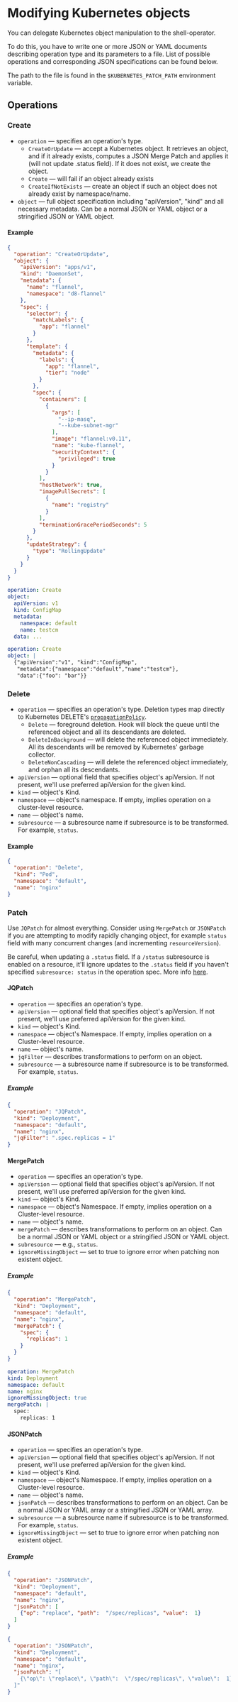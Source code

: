# Modifying Kubernetes objects

You can delegate Kubernetes object manipulation to the shell-operator.

To do this, you have to write one or more JSON or YAML documents describing operation type and its parameters to a file.
List of possible operations and corresponding JSON specifications can be found below.

The path to the file is found in the `$KUBERNETES_PATCH_PATH` environment variable.

## Operations

### Create

* `operation` — specifies an operation's type.
    * `CreateOrUpdate` — accept a Kubernetes object.
      It retrieves an object, and if it already exists, computes a JSON Merge Patch and applies it (will not update .status field).
      If it does not exist, we create the object.
    * `Create` — will fail if an object already exists
    * `CreateIfNotExists` — create an object if such an object does not already
      exist by namespace/name.
* `object` — full object specification including "apiVersion", "kind" and all necessary metadata. Can be a normal JSON or YAML object or a stringified JSON or YAML object.

#### Example

```json
{
  "operation": "CreateOrUpdate",
  "object": {
    "apiVersion": "apps/v1",
    "kind": "DaemonSet",
    "metadata": {
      "name": "flannel",
      "namespace": "d8-flannel"
    },
    "spec": {
      "selector": {
        "matchLabels": {
          "app": "flannel"
        }
      },
      "template": {
        "metadata": {
          "labels": {
            "app": "flannel",
            "tier": "node"
          }
        },
        "spec": {
          "containers": [
            {
              "args": [
                "--ip-masq",
                "--kube-subnet-mgr"
              ],
              "image": "flannel:v0.11",
              "name": "kube-flannel",
              "securityContext": {
                "privileged": true
              }
            }
          ],
          "hostNetwork": true,
          "imagePullSecrets": [
            {
              "name": "registry"
            }
          ],
          "terminationGracePeriodSeconds": 5
        }
      },
      "updateStrategy": {
        "type": "RollingUpdate"
      }
    }
  }
}
```

```yaml
operation: Create
object:
  apiVersion: v1
  kind: ConfigMap
  metadata:
    namespace: default
    name: testcm
  data: ...
```

```yaml
operation: Create
object: |
  {"apiVersion":"v1", "kind":"ConfigMap",
   "metadata":{"namespace":"default","name":"testcm"},
   "data":{"foo": "bar"}}
```

### Delete

* `operation` — specifies an operation's type. Deletion types map directly to Kubernetes
  DELETE's [`propagationPolicy`][controller-gc].
  * `Delete` — foreground deletion. Hook will block the queue until the referenced object and all its descendants are deleted.
  * `DeleteInBackground` — will delete the referenced object immediately. All its descendants will be removed by Kubernetes'
    garbage collector.
  * `DeleteNonCascading` — will delete the referenced object immediately, and orphan all its descendants.
* `apiVersion` — optional field that specifies object's apiVersion. If not present, we'll use preferred apiVersion
  for the given kind.
* `kind` — object's Kind.
* `namespace` — object's namespace. If empty, implies operation on a cluster-level resource.
* `name` — object's name.
* `subresource` — a subresource name if subresource is to be transformed. For example, `status`.

#### Example

```json
{
  "operation": "Delete",
  "kind": "Pod",
  "namespace": "default",
  "name": "nginx"
}
```

### Patch

Use `JQPatch` for almost everything. Consider using `MergePatch` or `JSONPatch` if you are attempting to modify 
rapidly changing object, for example `status` field with many concurrent changes (and incrementing `resourceVersion`).

Be careful, when updating a `.status` field. If a `/status` subresource is enabled on a resource,
it'll ignore updates to the `.status` field if you haven't specified `subresource: status` in the operation spec.
More info [here][spec-and-status].

#### JQPatch

* `operation` — specifies an operation's type.
* `apiVersion` — optional field that specifies object's apiVersion. If not present, we'll use preferred apiVersion
  for the given kind.
* `kind` — object's Kind.
* `namespace` — object's Namespace. If empty, implies operation on a Cluster-level resource.
* `name` — object's name.
* `jqFilter` — describes transformations to perform on an object.
* `subresource` — a subresource name if subresource is to be transformed. For example, `status`.
##### Example

```json
{
  "operation": "JQPatch",
  "kind": "Deployment",
  "namespace": "default",
  "name": "nginx",
  "jqFilter": ".spec.replicas = 1"
}
```

#### MergePatch

* `operation` — specifies an operation's type.
* `apiVersion` — optional field that specifies object's apiVersion. If not present, we'll use preferred apiVersion
  for the given kind.
* `kind` — object's Kind.
* `namespace` — object's Namespace. If empty, implies operation on a Cluster-level resource.
* `name` — object's name.
* `mergePatch` — describes transformations to perform on an object. Can be a normal JSON or YAML object or a stringified JSON or YAML object.
* `subresource` — e.g., `status`.
* `ignoreMissingObject` — set to true to ignore error when patching non existent object.

##### Example

```json
{
  "operation": "MergePatch",
  "kind": "Deployment",
  "namespace": "default",
  "name": "nginx",
  "mergePatch": {
    "spec": {
      "replicas": 1
    }
  }
}
```

```yaml
operation: MergePatch
kind: Deployment
namespace: default
name: nginx
ignoreMissingObject: true
mergePatch: |
  spec:
    replicas: 1
```

#### JSONPatch

* `operation` — specifies an operation's type.
* `apiVersion` — optional field that specifies object's apiVersion. If not present, we'll use preferred apiVersion
  for the given kind.
* `kind` — object's Kind.
* `namespace` — object's Namespace. If empty, implies operation on a Cluster-level resource.
* `name` — object's name.
* `jsonPatch` — describes transformations to perform on an object. Can be a normal JSON or YAML array or a stringified JSON or YAML array.
* `subresource` — a subresource name if subresource is to be transformed. For example, `status`.
* `ignoreMissingObject` — set to true to ignore error when patching non existent object.

##### Example

```json
{
  "operation": "JSONPatch",
  "kind": "Deployment",
  "namespace": "default",
  "name": "nginx",
  "jsonPatch": [
    {"op": "replace", "path":  "/spec/replicas", "value":  1}
  ]
}
```

```json
{
  "operation": "JSONPatch",
  "kind": "Deployment",
  "namespace": "default",
  "name": "nginx",
  "jsonPatch": "[
    {\"op\": \"replace\", \"path\":  \"/spec/replicas\", \"value\":  1}
  ]"
}
```

[controller-gc]: https://kubernetes.io/docs/concepts/workloads/controllers/garbage-collection/
[spec-and-status]: https://github.com/kubernetes/community/blob/master/contributors/devel/sig-architecture/api-conventions.md#spec-and-status
